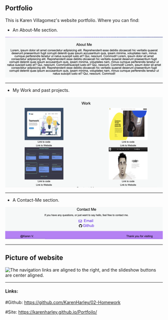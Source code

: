 ## Portfolio

This is Karen Villagomez's website portfolio. Where you can find:

- An About-Me section.

![The navigation links are aligned to the right, and the slideshow buttons are center aligned.](pics/aboutme.png)

---

- My Work and past projects.

![The navigation links are aligned to the right, and the slideshow buttons are center aligned.](pics/work.png)

---

- A Contact-Me section.

![The navigation links are aligned to the right, and the slideshow buttons are center aligned.](pics/contactme.png)

---

## Picture of website

![The navigation links are aligned to the right, and the slideshow buttons are center aligned.](pics/fullpage.png)

---

#### Links:

#Github:
https://github.com/KarenHarley/02-Homework

#Site:
https://karenharley.github.io/Portfoilo/
